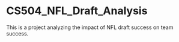 # CS504_NFL_Draft_Analysis
This is a project analyzing the impact of NFL draft success on team success.
